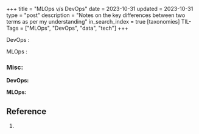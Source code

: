 +++
title = "MLOps v/s DevOps"
date = 2023-10-31
updated = 2023-10-31
type = "post"
description = "Notes on the key differences between two terms as per my understanding"
in_search_index = true
[taxonomies]
TIL-Tags = ["MLOps", "DevOps", "data", "tech"]
+++

DevOps : 

MLOps : 

### Misc:

**DevOps:** 

**MLOps:**

## Reference
1. []()